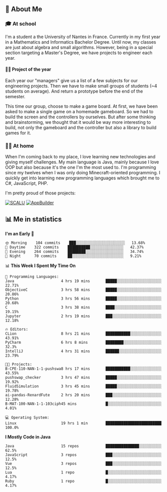 ## 👀 About Me

### 🎓 At school

I'm a student a the University of Nantes in France. Currently in my first year in a Mathematics and Informatics Bachelor Degree. Until now, my classes are just about algebra and small algorithms. However, being in a special section targeting a Master's Degree, we have projects to engineer each year. 

#### 🔧🔬 Project of the year

Each year our "managers" give us a list of a few subjects for our engineering projects. Then we have to make small groups of students (~4 students on average). And return a prototype before the end of the semester.

This time our group, choose to make a game board. At first, we have been asked to make a single game on a homemade gameboard. So we had to build the screen and the controllers by ourselves. 
But after some thinking and brainstorming, we thought that it would be way more interesting to build, not only the gameboard and the controller but also a library to build games for it.

### 👨‍💻 At home

When I'm coming back to my place, I love learning new technologies and giving myself challenges. My main language is Java, mainly because I love OOP but also because it's the one I'm the most used to. I'm programming since my twelves when I was only doing Minecraft-oriented programming.  I quickly get into learning new programming languages which brought me to C#, JavaScript, PHP. 

I'm pretty proud of those projects:

[![SCALU](https://github-readme-stats.vercel.app/api/pin?username=renardfute&repo=SCALU)](https://github.com/renardfute/scalu)
[![AppBuilder](https://github-readme-stats.vercel.app/api/pin?username=pulsedev2&repo=AppBuilder)](https://github.com/pulsedev2/AppBuilder)

## 📊 Me in statistics
<!--START_SECTION:waka-->
**I'm an Early 🐤** 

```text
🌞 Morning    104 commits    ███░░░░░░░░░░░░░░░░░░░░░░   13.68% 
🌆 Daytime    322 commits    ██████████░░░░░░░░░░░░░░░   42.37% 
🌃 Evening    264 commits    ████████░░░░░░░░░░░░░░░░░   34.74% 
🌙 Night      70 commits     ██░░░░░░░░░░░░░░░░░░░░░░░   9.21%

```


📊 **This Week I Spent My Time On** 

```text
💬 Programming Languages: 
Java                     4 hrs 19 mins       █████░░░░░░░░░░░░░░░░░░░░   22.71% 
ObjectiveC               3 hrs 58 mins       █████░░░░░░░░░░░░░░░░░░░░   20.86% 
Python                   3 hrs 56 mins       █████░░░░░░░░░░░░░░░░░░░░   20.68% 
C                        3 hrs 38 mins       ████░░░░░░░░░░░░░░░░░░░░░   19.15% 
Jupyter                  2 hrs 19 mins       ███░░░░░░░░░░░░░░░░░░░░░░   12.18%

🔥 Editors: 
CLion                    8 hrs 21 mins       ███████████░░░░░░░░░░░░░░   43.91% 
PyCharm                  6 hrs 8 mins        ████████░░░░░░░░░░░░░░░░░   32.3% 
IntelliJ                 4 hrs 31 mins       ██████░░░░░░░░░░░░░░░░░░░   23.79%

🐱‍💻 Projects: 
B-CPE-110-NAN-1-1-pushswa8 hrs 17 mins       ███████████░░░░░░░░░░░░░░   43.55% 
pushswap_checker         3 hrs 47 mins       █████░░░░░░░░░░░░░░░░░░░░   19.92% 
FluidSimulation          3 hrs 45 mins       █████░░░░░░░░░░░░░░░░░░░░   19.78% 
ai-pandas-RenardFute     2 hrs 20 mins       ███░░░░░░░░░░░░░░░░░░░░░░   12.28% 
B-MAT-100-NAN-1-1-103ciph45 mins             █░░░░░░░░░░░░░░░░░░░░░░░░   4.01%

💻 Operating System: 
Linux                    19 hrs 1 min        █████████████████████████   100.0%

```

**I Mostly Code in Java** 

```text
Java                     15 repos            ███████████████░░░░░░░░░░   62.5% 
JavaScript               3 repos             ███░░░░░░░░░░░░░░░░░░░░░░   12.5% 
Vue                      3 repos             ███░░░░░░░░░░░░░░░░░░░░░░   12.5% 
Lua                      1 repo              █░░░░░░░░░░░░░░░░░░░░░░░░   4.17% 
Ruby                     1 repo              █░░░░░░░░░░░░░░░░░░░░░░░░   4.17%

```



<!--END_SECTION:waka-->
